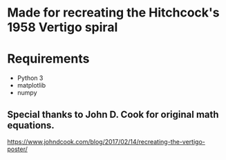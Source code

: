 # Made for recreating the Hitchcock's 1958 Vertigo spiral

# Requirements

 - Python 3
 - matplotlib
 - numpy

## Special thanks to John D. Cook for original math equations. 
https://www.johndcook.com/blog/2017/02/14/recreating-the-vertigo-poster/
